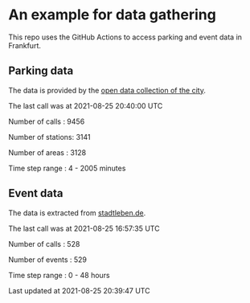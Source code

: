 # An example for data gathering

This repo uses the GitHub Actions to access parking and event data in Frankfurt.

## Parking data
The data is provided by the [open data collection of the city](https://www.offenedaten.frankfurt.de/).

The last call was at 2021-08-25 20:40:00 UTC

Number of calls   : 9456

Number of stations: 3141

Number of areas   : 3128

Time step range   :    4 - 2005 minutes


## Event data
The data is extracted from [stadtleben.de](https://stadtleben.de/frankfurt/).

The last call was at 2021-08-25 16:57:35 UTC

Number of calls   : 528

Number of events  : 529

Time step range   :   0 -  48 hours


Last updated at 2021-08-25 20:39:47 UTC

